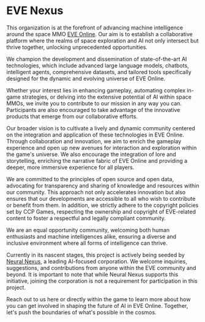 # EVE Nexus

This organization is at the forefront of advancing machine intelligence around the space MMO [EVE Online](https://www.eveonline.com/). Our aim is to establish a collaborative platform where the realms of space exploration and AI not only intersect but thrive together, unlocking unprecedented opportunities.

We champion the development and dissemination of state-of-the-art AI technologies, which include advanced large language models, chatbots, intelligent agents, comprehensive datasets, and tailored tools specifically designed for the dynamic and evolving universe of EVE Online.

Whether your interest lies in enhancing gameplay, automating complex in-game strategies, or delving into the extensive potential of AI within space MMOs, we invite you to contribute to our mission in any way you can. Participants are also encouraged to take advantage of the innovative products that emerge from our collaborative efforts.

Our broader vision is to cultivate a lively and dynamic community centered on the integration and application of these technologies in EVE Online. Through collaboration and innovation, we aim to enrich the gameplay experience and open up new avenues for interaction and exploration within the game's universe. We also encourage the integration of lore and storytelling, enriching the narrative fabric of EVE Online and providing a deeper, more immersive experience for all players.

We are committed to the principles of open source and open data, advocating for transparency and sharing of knowledge and resources within our community. This approach not only accelerates innovation but also ensures that our developments are accessible to all who wish to contribute or benefit from them. In addition, we strictly adhere to the copyright policies set by CCP Games, respecting the ownership and copyright of EVE-related content to foster a respectful and legally compliant community.

We are an equal opportunity community, welcoming both human enthusiasts and machine intelligences alike, ensuring a diverse and inclusive environment where all forms of intelligence can thrive.

Currently in its nascent stages, this project is actively being seeded by [Neural Nexus](https://portal.neuralnexus.ch/), a leading AI-focused corporation. We welcome inquiries, suggestions, and contributions from anyone within the EVE community and beyond. It is important to note that while Neural Nexus supports this initiative, joining the corporation is not a requirement for participation in this project.

Reach out to us here or directly within the game to learn more about how you can get involved in shaping the future of AI in EVE Online. Together, let's push the boundaries of what's possible in the cosmos.
